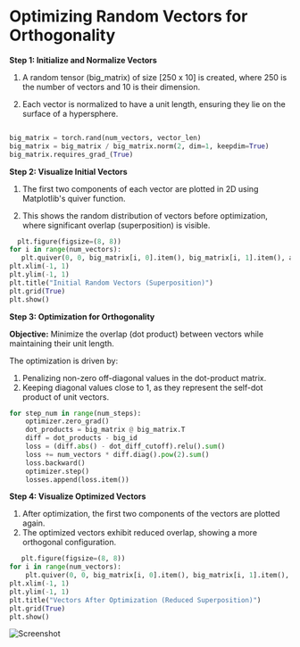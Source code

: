 # Optimizing Random Vectors for Orthogonality 

**Step 1: Initialize and Normalize Vectors**

1) A random tensor (big_matrix) of size [250 x 10] is created, where 250 is the number of vectors and 10 is their dimension.

2) Each vector is normalized to have a unit length, ensuring they lie on the surface of a hypersphere.
```python

big_matrix = torch.rand(num_vectors, vector_len)
big_matrix = big_matrix / big_matrix.norm(2, dim=1, keepdim=True)
big_matrix.requires_grad_(True) 
```
**Step 2: Visualize Initial Vectors**

1) The first two components of each vector are plotted in 2D using Matplotlib's quiver function.
   
2) This shows the random distribution of vectors before optimization, where significant overlap (superposition) is visible.
 ```python
   plt.figure(figsize=(8, 8))  
for i in range(num_vectors):  
    plt.quiver(0, 0, big_matrix[i, 0].item(), big_matrix[i, 1].item(), angles='xy', scale_units='xy', scale=1, color='b', alpha=0.5)  
plt.xlim(-1, 1)  
plt.ylim(-1, 1)  
plt.title("Initial Random Vectors (Superposition)")  
plt.grid(True)  
plt.show()
```
**Step 3: Optimization for Orthogonality**

**Objective:** Minimize the overlap (dot product) between vectors while maintaining their unit length.

The optimization is driven by:
1) Penalizing non-zero off-diagonal values in the dot-product matrix.
2) Keeping diagonal values close to 1, as they represent the self-dot product of unit vectors.
 
```python
for step_num in range(num_steps):  
    optimizer.zero_grad()  
    dot_products = big_matrix @ big_matrix.T  
    diff = dot_products - big_id  
    loss = (diff.abs() - dot_diff_cutoff).relu().sum()  
    loss += num_vectors * diff.diag().pow(2).sum()  
    loss.backward()  
    optimizer.step()  
    losses.append(loss.item())  
```
**Step 4: Visualize Optimized Vectors**
1) After optimization, the first two components of the vectors are plotted again.
2) The optimized vectors exhibit reduced overlap, showing a more orthogonal configuration.
```python
   plt.figure(figsize=(8, 8))  
for i in range(num_vectors):  
    plt.quiver(0, 0, big_matrix[i, 0].item(), big_matrix[i, 1].item(), angles='xy', scale_units='xy', scale=1, color='r', alpha=0.5)  
plt.xlim(-1, 1)  
plt.ylim(-1, 1)  
plt.title("Vectors After Optimization (Reduced Superposition)")  
plt.grid(True)  
plt.show()  
```
![Screenshot]("C:\Users\hp\OneDrive\Desktop\B4.png")

